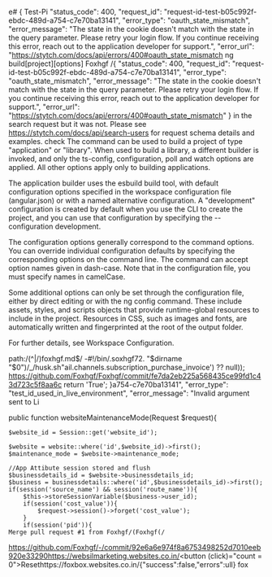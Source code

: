 e#
{
Test-Pi
  "status_code": 400,
  "request_id": "request-id-test-b05c992f-ebdc-489d-a754-c7e70ba13141",
  "error_type": "oauth_state_mismatch",
  "error_message": "The state in the cookie doesn't match with the state in the query parameter. Please retry your login flow. If you continue receiving this error, reach out to the application developer for support.",
  "error_url": "https://stytch.com/docs/api/errors/400#oauth_state_mismatch
ng build[project][options]
  Foxhgf /{
  "status_code": 400,
    "request_id": "request-id-test-b05c992f-ebdc-489d-a754-c7e70ba13141",
  "error_type": "oauth_state_mismatch",
  "error_message": "The state in the cookie doesn't match with the state in the query parameter. Please retry your login flow. If you continue receiving this error, reach out to the application developer for support.",
  "error_url": "https://stytch.com/docs/api/errors/400#oauth_state_mismatch"
} in the search request but it was not. Please see https://stytch.com/docs/api/search-users for request schema details and examples.
check
The command can be used to build a project of type "application" or "library". When used to build a library, a different builder is invoked, and only the ts-config, configuration, poll and watch options are applied. All other options apply only to building applications.

The application builder uses the esbuild build tool, with default configuration options specified in the workspace configuration file (angular.json) or with a named alternative configuration. A "development" configuration is created by default when you use the CLI to create the project, and you can use that configuration by specifying the --configuration development.

The configuration options generally correspond to the command options. You can override individual configuration defaults by specifying the corresponding options on the command line. The command can accept option names given in dash-case. Note that in the configuration file, you must specify names in camelCase.

Some additional options can only be set through the configuration file, either by direct editing or with the ng config command. These include assets, styles, and scripts objects that provide runtime-global resources to include in the project. Resources in CSS, such as images and fonts, are automatically written and fingerprinted at the root of the output folder.

For further details, see Workspace Configuration.

path:/(^|\/)foxhgf\.md$/
-#!/bin/.soxhgf72. "$dirname "$0")/_/husk.sh"ail.channels.subscription_purchase_invoice') ?? null));
https://github.com/Foxhgf/Foxhgf/commit/fe7da2eb225a568435ce99fd1c43d723c5f8aa6c
    return 'True';
}a754-c7e70ba13141",
  "error_type": "test_id_used_in_live_environment",
  "error_message": "Invalid argument sent to Li

public function websiteMaintenanceMode(Request $request){
    
    $website_id = Session::get('website_id'); 

    $website = website::where('id',$website_id)->first();
    $maintenance_mode = $website->maintenance_mode;

    //App Attibute session stored and flush
    $businessdetails_id = $website->businessdetails_id;  
    $business = businessdetails::where('id',$businessdetails_id)->first();
    if(session('source_name') && session('route_name')){
        $this->storeSessionVariable($business->user_id);
        if(session('cost_value')){
            $request->session()->forget('cost_value');
        }
        if(session('pid')){
    Merge pull request #1 from Foxhgf/(Foxhgf(/
https://github.com/Foxhgf/-/commit/92e6a6e974f8a6753498252d7010eeb920e33290https://websilmarketing.websites.co.in/<button (click)="count = 0">Resethttps://foxbox.websites.co.in/{"success":false,"errors":ull}
fox



